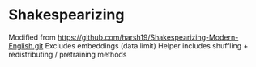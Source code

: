 # Shakespearizing
Modified from https://github.com/harsh19/Shakespearizing-Modern-English.git
Excludes embeddings (data limit)
Helper includes shuffling + redistributing / pretraining methods
